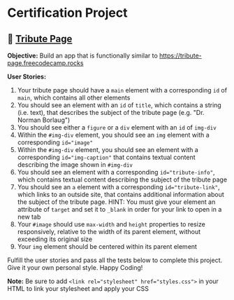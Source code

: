 # Certification Project 
## 📝 [Tribute Page](https://www.freecodecamp.org/learn/2022/responsive-web-design/build-a-tribute-page-project/build-a-tribute-page)


<section id="description">
<p><strong>Objective:</strong> Build an app that is functionally similar to <a href="https://tribute-page.freecodecamp.rocks" target="_blank" rel="noopener noreferrer nofollow">https://tribute-page.freecodecamp.rocks</a></p>
<p><strong>User Stories:</strong></p>
<ol>
<li>Your tribute page should have a <code>main</code> element with a corresponding <code>id</code> of <code>main</code>, which contains all other elements</li>
<li>You should see an element with an <code>id</code> of <code>title</code>, which contains a string (i.e. text), that describes the subject of the tribute page (e.g. "Dr. Norman Borlaug")</li>
<li>You should see either a <code>figure</code> or a <code>div</code> element with an <code>id</code> of <code>img-div</code></li>
<li>Within the <code>#img-div</code> element, you should see an <code>img</code> element with a corresponding <code>id="image"</code></li>
<li>Within the <code>#img-div</code> element, you should see an element with a corresponding <code>id="img-caption"</code> that contains textual content describing the image shown in <code>#img-div</code></li>
<li>You should see an element with a corresponding <code>id="tribute-info"</code>, which contains textual content describing the subject of the tribute page</li>
<li>You should see an <code>a</code> element with a corresponding <code>id="tribute-link"</code>, which links to an outside site, that contains additional information about the subject of the tribute page. HINT: You must give your element an attribute of <code>target</code> and set it to <code>_blank</code> in order for your link to open in a new tab</li>
<li>Your <code>#image</code> should use <code>max-width</code> and <code>height</code> properties to resize responsively, relative to the width of its parent element, without exceeding its original size</li>
<li>Your <code>img</code> element should be centered within its parent element</li>
</ol>
<p>Fulfill the user stories and pass all the tests below to complete this project. Give it your own personal style. Happy Coding!</p>
<p><strong>Note:</strong> Be sure to add <code>&lt;link rel="stylesheet" href="styles.css"&gt;</code> in your HTML to link your stylesheet and apply your CSS</p>
</section>